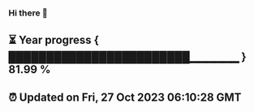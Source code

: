 ### Hi there 👋
⏳ Year progress { ████████████████████████▁▁▁▁▁▁ } 81.99 %
---
⏰ Updated on Fri, 27 Oct 2023 06:10:28 GMT
---
